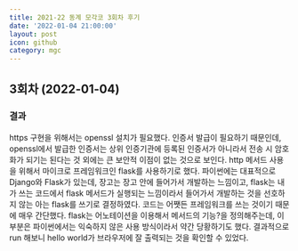 ```yaml
---
title: 2021-22 동계 모각코 3회차 후기
date: '2022-01-04 21:00:00'
layout: post
icon: github
category: mgc
---
```


## 3회차 (2022-01-04)

### 결과
https 구현을 위해서는 openssl 설치가 필요했다. 인증서 발급이 필요하기 때문인데, openssl에서 발급한 인증서는 상위 인증기관에 등록된 인증서가 아니라서 전송 시 암호화가 되기는 된다는 것 외에는 큰 보안적 이점이 없는 것으로 보인다.
http 메서드 사용을 위해서 마이크로 프레임워크인 flask를 사용하기로 했다. 파이썬에는 대표적으로 Django와 Flask가 있는데, 장고는 장고 안에 들어가서 개발하는 느낌이고, flask는 내가 쓰는 코드에서 flask 메서드가 실행되는 느낌이라서
들어가서 개발하는 것을 선호하지 않는 아는 flask를 쓰기로 결정하였다.
코드는 어쨋든 프레임워크를 쓰는 것이기 때문에 매우 간단했다. flask는 어노테이션을 이용해서 메서드의 기능?을 정의해주는데, 이 부분은 파이썬에서는 익숙하지 않은 사용 방식이라서 약간 당황하기도 했다.
결과적으로 run 해보니 hello world가 브라우저에 잘 출력되는 것을 확인할 수 있었다.
